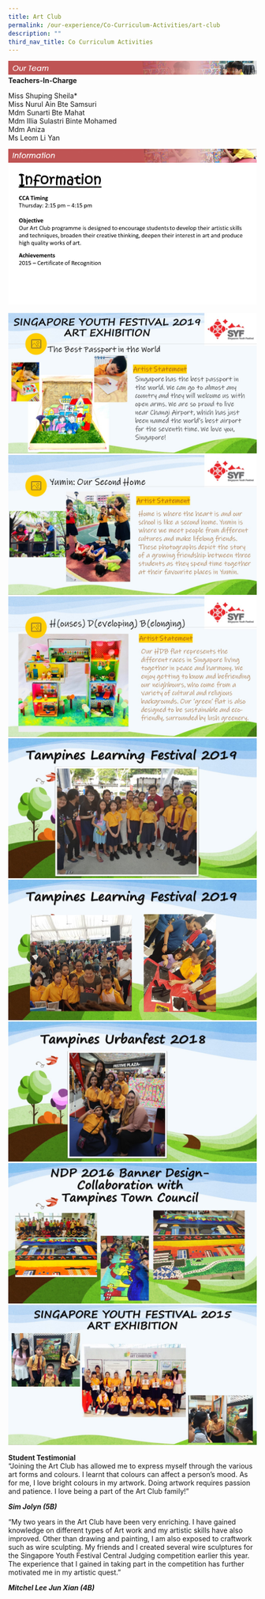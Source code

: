 ```yaml
---
title: Art Club
permalink: /our-experience/Co-Curriculum-Activities/art-club
description: ""
third_nav_title: Co Curriculum Activities
---
```

![](/images/ourteam_artclub.png)
**Teachers-In-Charge**  
  
Miss Shuping Sheila\*  
Miss Nurul Ain Bte Samsuri  
Mdm Sunarti Bte Mahat  
Mdm Illia Sulastri Binte Mohamed  
Mdm Aniza  
Ms Leom Li Yan

![](/images/information_artclub.png)
![](/images/Slide16a.jpg)

![](/images/art1.jpeg)
![](/images/art2.jpeg)
![](/images/art3_1.jpeg)
![](/images/art4.jpeg)
![](/images/art5.jpeg)
![](/images/art6.jpeg)
![](/images/art8.jpeg)
![](/images/art9.jpeg)

**Student Testimonial**  
“Joining the Art Club has allowed me to express myself through the various art forms and colours. I learnt that colours can affect a person’s mood. As for me, I love bright colours in my artwork. Doing artwork requires passion and patience. I love being a part of the Art Club family!”  

**_Sim Jolyn (5B)_**  
  
“My two years in the Art Club have been very enriching. I have gained knowledge on different types of Art work and my artistic skills have also improved. Other than drawing and painting, I am also exposed to craftwork such as wire sculpting. My friends and I created several wire sculptures for the Singapore Youth Festival Central Judging competition earlier this year. The experience that I gained in taking part in the competition has further motivated me in my artistic quest.”  

**_Mitchel Lee Jun Xian (4B)_**